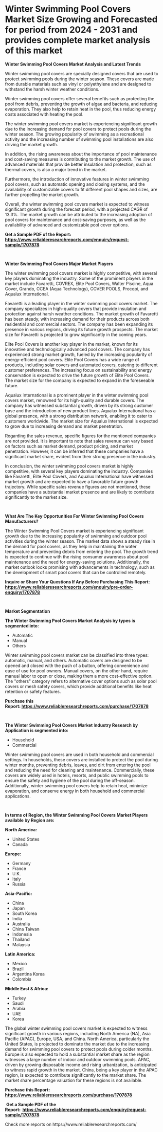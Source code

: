 <p><h1>Winter Swimming Pool Covers Market Size Growing and Forecasted for period from 2024 - 2031 and provides complete market analysis of this market</h1></p><p><strong>Winter Swimming Pool Covers Market Analysis and Latest Trends</strong></p>
<p><p>Winter swimming pool covers are specially designed covers that are used to protect swimming pools during the winter season. These covers are made from durable materials such as vinyl or polyethylene and are designed to withstand the harsh winter weather conditions.</p><p>Winter swimming pool covers offer several benefits such as protecting the pool from debris, preventing the growth of algae and bacteria, and reducing evaporation. They also help to retain heat in the pool, thus reducing energy costs associated with heating the pool.</p><p>The winter swimming pool covers market is experiencing significant growth due to the increasing demand for pool covers to protect pools during the winter season. The growing popularity of swimming as a recreational activity and the increasing number of swimming pool installations are also driving the market growth.</p><p>In addition, the rising awareness about the importance of pool maintenance and cost-saving measures is contributing to the market growth. The use of advanced materials that provide better insulation and protection, such as thermal covers, is also a major trend in the market.</p><p>Furthermore, the introduction of innovative features in winter swimming pool covers, such as automatic opening and closing systems, and the availability of customizable covers to fit different pool shapes and sizes, are further propelling the market growth.</p><p>Overall, the winter swimming pool covers market is expected to witness significant growth during the forecast period, with a projected CAGR of 13.3%. The market growth can be attributed to the increasing adoption of pool covers for maintenance and cost-saving purposes, as well as the availability of advanced and customizable pool cover options.</p></p>
<p><strong>Get a Sample PDF of the Report:&nbsp; <a href="https://www.reliableresearchreports.com/enquiry/request-sample/1707878">https://www.reliableresearchreports.com/enquiry/request-sample/1707878</a></strong></p>
<p>&nbsp;</p>
<p><strong>Winter Swimming Pool Covers Major Market Players</strong></p>
<p><p>The winter swimming pool covers market is highly competitive, with several key players dominating the industry. Some of the prominent players in the market include Favaretti, COVREX, Elite Pool Covers, Walter Piscine, Aqua Cover, Grando, OCEA (Aqua Technology), COVER POOLS, Procopi, and Aqualux International.</p><p>Favaretti is a leading player in the winter swimming pool covers market. The company specializes in high-quality covers that provide insulation and protection against harsh weather conditions. The market growth of Favaretti has been steady, with increasing demand for their products across both residential and commercial sectors. The company has been expanding its presence in various regions, driving its future growth prospects. The market size for Favaretti is projected to grow significantly in the coming years.</p><p>Elite Pool Covers is another key player in the market, known for its innovative and technologically advanced pool covers. The company has experienced strong market growth, fueled by the increasing popularity of energy-efficient pool covers. Elite Pool Covers has a wide range of products, including solar covers and automated covers, catering to different customer preferences. The increasing focus on sustainability and energy conservation is expected to drive the future growth of Elite Pool Covers. The market size for the company is expected to expand in the foreseeable future.</p><p>Aqualux International is a prominent player in the winter swimming pool covers market, renowned for its high-quality and durable covers. The company has witnessed substantial growth, driven by its strong customer base and the introduction of new product lines. Aqualux International has a global presence, with a strong distribution network, enabling it to cater to customers worldwide. The market size for Aqualux International is expected to grow due to increasing demand and market penetration.</p><p>Regarding the sales revenue, specific figures for the mentioned companies are not provided. It is important to note that sales revenue can vary based on factors such as market demand, product pricing, and market penetration. However, it can be inferred that these companies have a significant market share, evident from their strong presence in the industry.</p><p>In conclusion, the winter swimming pool covers market is highly competitive, with several key players dominating the industry. Companies like Favaretti, Elite Pool Covers, and Aqualux International have witnessed market growth and are expected to have a favorable future growth trajectory. While specific sales revenue figures are not mentioned, these companies have a substantial market presence and are likely to contribute significantly to the market size.</p></p>
<p>&nbsp;</p>
<p><strong>What Are The Key Opportunities For Winter Swimming Pool Covers Manufacturers?</strong></p>
<p><p>The Winter Swimming Pool Covers market is experiencing significant growth due to the increasing popularity of swimming and outdoor pool activities during the winter season. The market data shows a steady rise in the demand for pool covers, as they help in maintaining the water temperature and preventing debris from entering the pool. The growth trend is expected to continue with the rising consumer awareness about pool maintenance and the need for energy-saving solutions. Additionally, the market outlook looks promising with advancements in technology, such as the development of smart pool covers that can be controlled remotely.</p></p>
<p><strong>Inquire or Share Your Questions If Any Before Purchasing This Report: <a href="https://www.reliableresearchreports.com/enquiry/pre-order-enquiry/1707878">https://www.reliableresearchreports.com/enquiry/pre-order-enquiry/1707878</a></strong></p>
<p>&nbsp;</p>
<p><strong>Market Segmentation</strong></p>
<p><strong>The Winter Swimming Pool Covers Market Analysis by types is segmented into:</strong></p>
<p><ul><li>Automatic</li><li>Manual</li><li>Others</li></ul></p>
<p><p>Winter swimming pool covers market can be classified into three types: automatic, manual, and others. Automatic covers are designed to be opened and closed with the push of a button, offering convenience and ease of use for pool owners. Manual covers, on the other hand, require manual labor to open or close, making them a more cost-effective option. The "others" category refers to alternative cover options such as solar pool covers or mesh safety covers, which provide additional benefits like heat retention or safety features.</p></p>
<p><strong>Purchase this Report:&nbsp;<a href="https://www.reliableresearchreports.com/purchase/1707878">https://www.reliableresearchreports.com/purchase/1707878</a></strong></p>
<p>&nbsp;</p>
<p><strong>The Winter Swimming Pool Covers Market Industry Research by Application is segmented into:</strong></p>
<p><ul><li>Household</li><li>Commercial</li></ul></p>
<p><p>Winter swimming pool covers are used in both household and commercial settings. In households, these covers are installed to protect the pool during winter months, preventing debris, leaves, and dirt from entering the pool and reducing the need for cleaning and maintenance. Commercially, these covers are widely used in hotels, resorts, and public swimming pools to ensure the safety and hygiene of the pool during the off-season. Additionally, winter swimming pool covers help to retain heat, minimize evaporation, and conserve energy in both household and commercial applications.</p></p>
<p>&nbsp;</p>
<p><strong>In terms of Region, the Winter Swimming Pool Covers Market Players available by Region are:</strong></p>
<p>
    <p> <strong> North America: </strong>
        <ul>
            <li>United States</li>
            <li>Canada</li>
        </ul>
        </p> 
    <p> <strong> Europe: </strong>
        <ul>
            <li>Germany</li>
            <li>France</li>
            <li>U.K.</li>
            <li>Italy</li>
            <li>Russia</li>
        </ul>
        </p> 
    <p> <strong> Asia-Pacific: </strong>
        <ul>
            <li>China</li>
            <li>Japan</li>
            <li>South Korea</li>
            <li>India</li>
            <li>Australia</li>
            <li>China Taiwan</li>
            <li>Indonesia</li>
            <li>Thailand</li>
            <li>Malaysia</li>
        </ul>
        </p> 
    <p> <strong> Latin America: </strong>
        <ul>
            <li>Mexico</li>
            <li>Brazil</li>
            <li>Argentina Korea</li>
            <li>Colombia</li>
        </ul>
        </p> 
    <p> <strong> Middle East & Africa: </strong>
        <ul>
            <li>Turkey</li>
            <li>Saudi</li>
            <li>Arabia</li>
            <li>UAE</li>
            <li>Korea</li>
        </ul>
    </p>
    </p>
<p><p>The global winter swimming pool covers market is expected to witness significant growth in various regions, including North America (NA), Asia Pacific (APAC), Europe, USA, and China. North America, particularly the United States, is projected to dominate the market due to the increasing demand for swimming pool covers to protect pools during colder months. Europe is also expected to hold a substantial market share as the region witnesses a large number of indoor and outdoor swimming pools. APAC, driven by growing disposable income and rising urbanization, is anticipated to witness rapid growth in the market. China, being a key player in the APAC region, is expected to contribute significantly to the market share. The market share percentage valuation for these regions is not available.</p></p>
<p><strong>Purchase this Report: <a href="https://www.reliableresearchreports.com/purchase/1707878">https://www.reliableresearchreports.com/purchase/1707878</a></strong></p>
<p>&nbsp;<strong>Get a Sample PDF of the Report:&nbsp;&nbsp;<a href="https://www.reliableresearchreports.com/enquiry/request-sample/1707878">https://www.reliableresearchreports.com/enquiry/request-sample/1707878</a></strong></p>
<p><strong></strong></p>
<p>Check more reports on https://www.reliableresearchreports.com/</p>